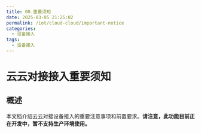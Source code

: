 ```yaml
---
title: 00.重要须知
date: 2025-03-05 21:25:02
permalink: /iot/cloud-cloud/important-notice
categories:
  - 设备接入
tags:
  - 设备接入
---
```


# 云云对接接入重要须知

## 概述

本文档介绍云云对接设备接入的重要注意事项和前置要求。**请注意，此功能目前正在开发中，暂不支持生产环境使用。**
